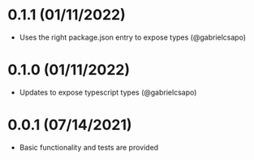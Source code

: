 # 0.1.1 (01/11/2022)

- Uses the right package.json entry to expose types (@gabrielcsapo)

# 0.1.0 (01/11/2022)

- Updates to expose typescript types (@gabrielcsapo)

# 0.0.1 (07/14/2021)

- Basic functionality and tests are provided
